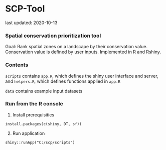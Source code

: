 # SCP-Tool

last updated: 2020-10-13

### Spatial conservation prioritization tool

Goal: Rank spatial zones on a landscape by their conservation value. Conservation value is defined by user inputs. Implemented in R and Rshiny.

### Contents

`scripts` contains `app.R`, which defines the shiny user interface and server, and `helpers.R`, which defines functions applied in `app.R`

`data` contains example input datasets

### Run from the R console

1. Install prerequisities

`install.packages(c(shiny, DT, sf))`

2. Run application

`shiny::runApp("C:/scp/scripts")`
